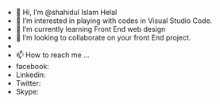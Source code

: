 - 👋 Hi, I’m @shahidul Islam Helal
- 👀 I’m interested in playing with codes in Visual Studio Code.
- 🌱 I’m currently learning Front End web design
- 💞️ I’m looking to collaborate on your front End project.
- 
- 📫 How to reach me ...
- facebook: 
- Linkedin:
- Twitter:
- Skype:

<!---
shahid-helal/shahid-helal is a ✨ special ✨ repository because its `README.md` (this file) appears on your GitHub profile.
You can click the Preview link to take a look at your changes.
--->
